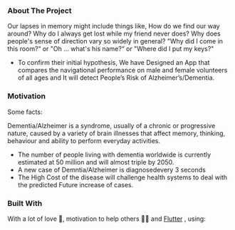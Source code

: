 <!-- ABOUT THE PROJECT -->
### About The Project

Our lapses in memory might include things like,
 How do we find our way around? Why do I always get lost while my friend never does? Why does people's sense of direction vary so widely in general? "Why did I come in this room?“ or "Oh ... what's his name?“ or "Where did I put my keys?"
- To confirm their initial hypothesis, We have Designed an App that compares the navigational performance on male and female volunteers of all ages and It will detect People’s Risk of Alzheimer’s/Dementia.

### Motivation

Some facts:

Dementia/Alzheimer is a syndrome, usually of a chronic or progressive nature, caused by a variety of brain illnesses that affect memory, thinking, behaviour and ability to perform everyday activities.

- The number of people living with dementia worldwide is currently estimated at 50 million and will almost triple by 2050.
- A new case of Demntia/Alzheimer is diagnosedevery 3 seconds 
- The High Cost of the disease will challenge health systems to deal with the predicted Future increase of cases.

### Built With

With a lot of love 💖, motivation to help others 💪🏼 and [Flutter](https://flutter.dev/) , using:
